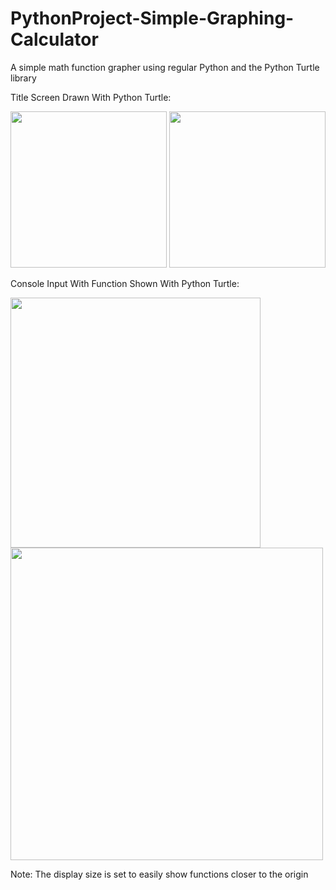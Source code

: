 # PythonProject-Simple-Graphing-Calculator
A simple math function grapher using regular Python and the Python Turtle library


Title Screen Drawn With Python Turtle:

<div float="left">
<img src="https://user-images.githubusercontent.com/90167278/220830639-889e353b-56f7-48d2-a479-1eae00940b66.png" width="250" height="250" >
<img src="https://user-images.githubusercontent.com/90167278/218930302-5b0456e1-fc70-4486-b6eb-96be78108a2f.png" width="250" height="250">
</div>

Console Input With Function Shown With Python Turtle: 

<img src="https://user-images.githubusercontent.com/90167278/218934063-1275c935-42d8-43e2-9df2-2374bd59e216.png" height="400">
<img src="https://user-images.githubusercontent.com/90167278/218934612-ad5af519-f67e-4ad8-a58e-7f9a947ed63f.png" width="500" height="500">



Note: The display size is set to easily show functions closer to the origin
